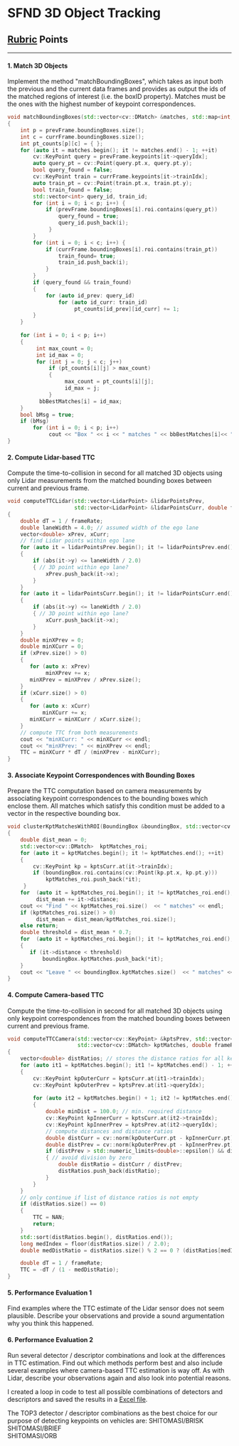 # SFND 3D Object Tracking
## [Rubric](https://review.udacity.com/#!/rubrics/2550/view) Points
---
#### 1. Match 3D Objects

Implement the method "matchBoundingBoxes", which takes as input both the previous and the current data frames and provides as output the ids of the matched regions of interest (i.e. the boxID property). Matches must be the ones with the highest number of keypoint correspondences.

```c++
void matchBoundingBoxes(std::vector<cv::DMatch> &matches, std::map<int, int> &bbBestMatches, DataFrame &prevFrame, DataFrame &currFrame)
{    
    int p = prevFrame.boundingBoxes.size();
    int c = currFrame.boundingBoxes.size();
    int pt_counts[p][c] = { };
    for (auto it = matches.begin(); it != matches.end() - 1; ++it)     {
        cv::KeyPoint query = prevFrame.keypoints[it->queryIdx];
        auto query_pt = cv::Point(query.pt.x, query.pt.y);
        bool query_found = false;
        cv::KeyPoint train = currFrame.keypoints[it->trainIdx];
        auto train_pt = cv::Point(train.pt.x, train.pt.y);
        bool train_found = false;
        std::vector<int> query_id, train_id;
        for (int i = 0; i < p; i++) {
            if (prevFrame.boundingBoxes[i].roi.contains(query_pt))             {
                query_found = true;
                query_id.push_back(i);
             }
        }
        for (int i = 0; i < c; i++) {
            if (currFrame.boundingBoxes[i].roi.contains(train_pt))             {
                train_found= true;
                train_id.push_back(i);
            }
        }
        if (query_found && train_found) 
        {
            for (auto id_prev: query_id)
                for (auto id_curr: train_id)
                     pt_counts[id_prev][id_curr] += 1;
        }
    }
   
    for (int i = 0; i < p; i++)
    {  
         int max_count = 0;
         int id_max = 0;
         for (int j = 0; j < c; j++)
             if (pt_counts[i][j] > max_count)
             {  
                  max_count = pt_counts[i][j];
                  id_max = j;
             }
          bbBestMatches[i] = id_max;
    } 
    bool bMsg = true;
    if (bMsg)
        for (int i = 0; i < p; i++)
             cout << "Box " << i << " matches " << bbBestMatches[i]<< " box" << endl;
}
```

#### 2. Compute Lidar-based TTC

Compute the time-to-collision in second for all matched 3D objects using only Lidar measurements from the matched bounding boxes between current and previous frame.

```c++
void computeTTCLidar(std::vector<LidarPoint> &lidarPointsPrev,
                     std::vector<LidarPoint> &lidarPointsCurr, double frameRate, double &TTC)
{		     
    double dT = 1 / frameRate;
    double laneWidth = 4.0; // assumed width of the ego lane
    vector<double> xPrev, xCurr;
    // find Lidar points within ego lane
    for (auto it = lidarPointsPrev.begin(); it != lidarPointsPrev.end(); ++it)
    {
        if (abs(it->y) <= laneWidth / 2.0)
        { // 3D point within ego lane?
            xPrev.push_back(it->x);
        }
    }
    for (auto it = lidarPointsCurr.begin(); it != lidarPointsCurr.end(); ++it)
    {
        if (abs(it->y) <= laneWidth / 2.0)
        { // 3D point within ego lane?
            xCurr.push_back(it->x);
        }
    }
    double minXPrev = 0; 
    double minXCurr = 0;
    if (xPrev.size() > 0)
    {  
       for (auto x: xPrev)
            minXPrev += x;
       minXPrev = minXPrev / xPrev.size();
    }
    if (xCurr.size() > 0)
    {  
       for (auto x: xCurr)
           minXCurr += x;
       minXCurr = minXCurr / xCurr.size();
    }  
    // compute TTC from both measurements
    cout << "minXCurr: " << minXCurr << endl;
    cout << "minXPrev: " << minXPrev << endl;
    TTC = minXCurr * dT / (minXPrev - minXCurr);
}
```

#### 3. Associate Keypoint Correspondences with Bounding Boxes

Prepare the TTC computation based on camera measurements by associating keypoint correspondences to the bounding boxes which enclose them. All matches which satisfy this condition must be added to a vector in the respective bounding box.

```c++
void clusterKptMatchesWithROI(BoundingBox &boundingBox, std::vector<cv::KeyPoint> &kptsPrev, std::vector<cv::KeyPoint> &kptsCurr, std::vector<cv::DMatch> &kptMatches)
{
    double dist_mean = 0;
    std::vector<cv::DMatch>  kptMatches_roi;
    for (auto it = kptMatches.begin(); it != kptMatches.end(); ++it)
    {
        cv::KeyPoint kp = kptsCurr.at(it->trainIdx);
        if (boundingBox.roi.contains(cv::Point(kp.pt.x, kp.pt.y))) 
            kptMatches_roi.push_back(*it);
     }   
    for  (auto it = kptMatches_roi.begin(); it != kptMatches_roi.end(); ++it)  
         dist_mean += it->distance; 
    cout << "Find " << kptMatches_roi.size()  << " matches" << endl;
    if (kptMatches_roi.size() > 0)
         dist_mean = dist_mean/kptMatches_roi.size();  
    else return;    
    double threshold = dist_mean * 0.7;        
    for  (auto it = kptMatches_roi.begin(); it != kptMatches_roi.end(); ++it)
    {
       if (it->distance < threshold)
           boundingBox.kptMatches.push_back(*it);
    }
    cout << "Leave " << boundingBox.kptMatches.size()  << " matches" << endl;
}    
```

#### 4. Compute Camera-based TTC

Compute the time-to-collision in second for all matched 3D objects using only keypoint correspondences from the matched bounding boxes between current and previous frame.

```c++
void computeTTCCamera(std::vector<cv::KeyPoint> &kptsPrev, std::vector<cv::KeyPoint> &kptsCurr, 
                      std::vector<cv::DMatch> kptMatches, double frameRate, double &TTC, cv::Mat *visImg)
{
    vector<double> distRatios; // stores the distance ratios for all keypoints between curr. and prev. frame
    for (auto it1 = kptMatches.begin(); it1 != kptMatches.end() - 1; ++it1)
    {
        cv::KeyPoint kpOuterCurr = kptsCurr.at(it1->trainIdx);
        cv::KeyPoint kpOuterPrev = kptsPrev.at(it1->queryIdx);
       
        for (auto it2 = kptMatches.begin() + 1; it2 != kptMatches.end(); ++it2)
        {  
            double minDist = 100.0; // min. required distance
            cv::KeyPoint kpInnerCurr = kptsCurr.at(it2->trainIdx);
            cv::KeyPoint kpInnerPrev = kptsPrev.at(it2->queryIdx);
            // compute distances and distance ratios
            double distCurr = cv::norm(kpOuterCurr.pt - kpInnerCurr.pt);
            double distPrev = cv::norm(kpOuterPrev.pt - kpInnerPrev.pt);
            if (distPrev > std::numeric_limits<double>::epsilon() && distCurr >= minDist)
            { // avoid division by zero
                double distRatio = distCurr / distPrev;
                distRatios.push_back(distRatio);
            }
        }
    }  
    // only continue if list of distance ratios is not empty
    if (distRatios.size() == 0)
    {
        TTC = NAN;
        return;
    }
    std::sort(distRatios.begin(), distRatios.end());
    long medIndex = floor(distRatios.size() / 2.0);
    double medDistRatio = distRatios.size() % 2 == 0 ? (distRatios[medIndex - 1] + distRatios[medIndex]) / 2.0 : distRatios[medIndex];   // compute median dist. ratio to remove outlier influence

    double dT = 1 / frameRate;
    TTC = -dT / (1 - medDistRatio);
}    
```

#### 5.  Performance Evaluation 1

Find examples where the TTC estimate of the Lidar sensor does not seem plausible. Describe your observations and provide a sound argumentation why you think this happened.

#### 6. Performance Evaluation 2

Run several detector / descriptor combinations and look at the differences in TTC estimation. Find out which methods perform best and also include several examples where camera-based TTC estimation is way off. As with Lidar, describe your observations again and also look into potential reasons.

I created a loop in code to test all possible combinations of detectors and descriptors and saved the results in a [Excel file](https://github.com/RustemIskuzhin/SFND-3D-Object-Tracking/blob/master/Evaluation.xlsx).

The TOP3 detector / descriptor combinations as the best choice for our purpose of detecting keypoints on vehicles are:
SHITOMASI/BRISK         
SHITOMASI/BRIEF            
SHITOMASI/ORB           
